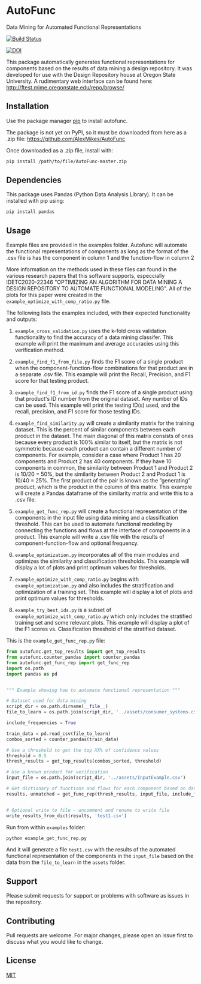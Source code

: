 # AutoFunc
Data Mining for Automated Functional Representations

[![Build Status](https://travis-ci.org/AlexMikes/AutoFunc.svg?branch=master)](https://travis-ci.org/AlexMikes/AutoFunc)

[![DOI](https://zenodo.org/badge/DOI/10.5281/zenodo.3243689.svg)](https://doi.org/10.5281/zenodo.3243689)

This package automatically generates functional representations for components based on the results of data mining a
design repository. It was developed for use with the Design Repository house at Oregon State University. A rudimentary 
web interface can be found here: http://ftest.mime.oregonstate.edu/repo/browse/

## Installation

Use the package manager [pip](https://pip.pypa.io/en/stable/) to install autofunc.

The package is not yet on PyPI, so it must be downloaded from here as a .zip file: https://github.com/AlexMikes/AutoFunc

Once downloaded as a .zip file, install with:

```bash
pip install /path/to/file/AutoFunc-master.zip
```

## Dependencies

This package uses Pandas (Python Data Analysis Library). It can be installed with pip using:

```bash
pip install pandas
```


## Usage

Example files are provided in the examples folder. Autofunc will automate the functional representations of components
as  long as the format of the .csv file is has the component in column 1 and the function-flow in column 2

More information on the methods used in these files can found in the various research papers that this software supports, especcially IDETC2020-22346
"OPTIMIZING AN ALGORITHM FOR DATA MINING A DESIGN REPOSITORY TO AUTOMATE FUNCTIONAL MODELING". All of the plots for this paper were created in the ```example_optimize_with_comp_ratio.py``` file.

The following lists the examples included, with their expected functionality and outputs:

1. ```example_cross_validation.py``` uses the k-fold cross validation functionality to find the accuracy of a data mining classifer. This example will print the maximum and average accuracies using this verification method.

1. ```example_find_f1_from_file.py``` finds the F1 score of a single product when the component-function-flow combinations for that product are in a separate .csv file. This example will print the Recall, Precision, and F1 score for that testing product.

1. ```example_find_f1_from_id.py``` finds the F1 score of a single product using that product's ID number from the original dataset. Any number of IDs can be used. This example will print the testing ID(s) used, and the recall, precision, and F1 score for those testing IDs.

1. ```example_find_similarity.py``` will create a similarity matrix for the training dataset. This is the percent of similar components between each product in the dataset. The main diagonal of this matrix consists of ones because every product is 100% similar to itself, but the matrix is not symmetric because each product can contain a different number of components. For example, consider a case where Product 1 has 20 components and Product 2 has 40 components. If they have 10 components in common, the similarity between Product 1 and Product 2 is 10/20 = 50%, but the similarity between Product 2 and Product 1 is 10/40 = 25%. The first product of the pair is known as the ”generating” product, which is the product in the column of this matrix. This example will create a Pandas dataframe of the similarity matrix and write this to a .csv file.

1. ```example_get_func_rep.py``` will create a functional representation of the components in the input file using data mining and a classification threshold. This can be used to automate functional modeling by connecting the functions and flows at the interface of components in a product. This example will write a .csv file with the results of component-function-flow and optional frequency.

1. ```example_optimization.py``` incorporates all of the main modules and optimizes the similarity and classification thresholds. This example will display a lot of plots and print optimum values for thresholds.

1. ```example_optimize_with_comp_ratio.py``` begins with ```example_optimization.py``` and also includes the stratification and optimization of a training set. This example will display a lot of plots and print optimum values for thresholds.

1. ```example_try_best_ids.py``` is a subset of ```example_optimize_with_comp_ratio.py``` which only includes the stratified training set and some
relevant plots. This example will display a plot of the F1 scores vs. Classification threshold of the stratified dataset.


This is the ```example_get_func_rep.py``` file:

```python
from autofunc.get_top_results import get_top_results
from autofunc.counter_pandas import counter_pandas
from autofunc.get_func_rep import get_func_rep
import os.path
import pandas as pd


""" Example showing how to automate functional representation """

# Dataset used for data mining
script_dir = os.path.dirname(__file__)
file_to_learn = os.path.join(script_dir, '../assets/consumer_systems.csv')

include_frequencies = True

train_data = pd.read_csv(file_to_learn)
combos_sorted = counter_pandas(train_data)

# Use a threshold to get the top XX% of confidence values
threshold = 0.5
thresh_results = get_top_results(combos_sorted, threshold)

# Use a known product for verification
input_file = os.path.join(script_dir, '../assets/InputExample.csv')

# Get dictionary of functions and flows for each component based on data mining
results, unmatched = get_func_rep(thresh_results, input_file, include_frequencies)


# Optional write to file - uncomment and rename to write file
write_results_from_dict(results, 'test1.csv')
```


Run from within ```examples``` folder:

```bash
python example_get_func_rep.py
```

And it will generate a file ```test1.csv``` with the results of the automated functional representation of the 
 components in the ```input_file``` based on the data from the ```file_to_learn``` in the ```assets``` folder.
 
 
## Support
Please submit requests for support or problems with software as issues in the repository.

## Contributing
Pull requests are welcome. For major changes, please open an issue first to discuss what you would like to change.

## License
[MIT](https://choosealicense.com/licenses/mit/)
